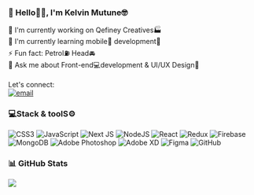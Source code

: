 ### 💫 Hello👋👋, I'm Kelvin Mutune🤓
🔭  I'm currently working on Qefiney Creatives🏭<br>🌱  I'm currently learning mobile📱 development🔨<br>⚡ Fun fact: Petrol⛽ Head🚘<br>💬  Ask me about Front-end💻development & UI/UX Design🎨
<br/>
<br/>
Let's connect:
<br/>
[![email](https://img.shields.io/badge/Email-D14836?logo=gmail&logoColor=white)](mailto:qefiney@gmail.com) 

### 💻Stack & toolS⚙️
![CSS3](https://img.shields.io/badge/html5-%23E34F26.svg?style=for-the-badge&logo=html5&logoColor=white) ![JavaScript](https://img.shields.io/badge/jquery-%230769AD.svg?style=for-the-badge&logo=jquery&logoColor=white) ![Next JS](https://img.shields.io/badge/Next-black?style=for-the-badge&logo=next.js&logoColor=white) ![NodeJS](https://img.shields.io/badge/NODEMON-%23323330.svg?style=for-the-badge&logo=nodemon&logoColor=%BBDEAD) ![React](https://img.shields.io/badge/react-%2320232a.svg?style=for-the-badge&logo=react&logoColor=%2361DAFB) ![Redux](https://img.shields.io/badge/webpack-%238DD6F9.svg?style=for-the-badge&logo=webpack&logoColor=black) ![Firebase](https://img.shields.io/badge/firebase-a08021?style=for-the-badge&logo=firebase&logoColor=ffcd34) ![MongoDB](https://img.shields.io/badge/MongoDB-%234ea94b.svg?style=for-the-badge&logo=mongodb&logoColor=white) ![Adobe Photoshop](https://img.shields.io/badge/adobe%20photoshop-%2331A8FF.svg?style=for-the-badge&logo=adobe%20photoshop&logoColor=white) ![Adobe XD](https://img.shields.io/badge/Adobe%20XD-470137?style=for-the-badge&logo=Adobe%20XD&logoColor=#FF61F6) ![Figma](https://img.shields.io/badge/figma-%23F24E1E.svg?style=for-the-badge&logo=figma&logoColor=white) ![GitHub](https://img.shields.io/badge/Postman-FF6C37?style=for-the-badge&logo=postman&logoColor=white)
### 📊 GitHub Stats
![](https://nirzak-streak-stats.vercel.app/?user=mutunee&theme=dark&hide_border=false) 
<br/>
<br/>
<!-- ![](https://quotes-github-readme.vercel.app/api?type=horizontal&theme=dark)

---
[![](https://visitcount.itsvg.in/api?id=mutunee&icon=0&color=0)](https://visitcount.itsvg.in)

<!-- Proudly created with GPRM ( https://gprm.itsvg.in ) -->
